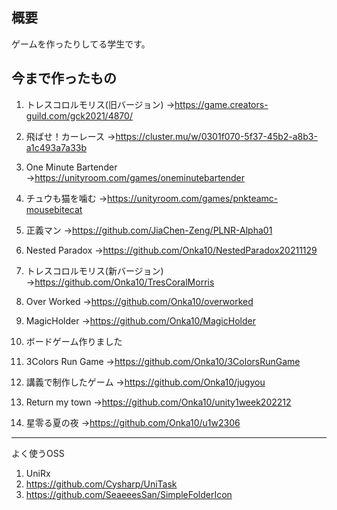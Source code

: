 ## 概要
ゲームを作ったりしてる学生です。

## 今まで作ったもの
1. トレスコロルモリス(旧バージョン)
→https://game.creators-guild.com/gck2021/4870/
2. 飛ばせ！カーレース
→https://cluster.mu/w/0301f070-5f37-45b2-a8b3-a1c493a7a33b
3. One Minute Bartender
→https://unityroom.com/games/oneminutebartender
4. チュウも猫を噛む
→https://unityroom.com/games/pnkteamc-mousebitecat
5. 正義マン
→https://github.com/JiaChen-Zeng/PLNR-Alpha01
6. Nested Paradox
→https://github.com/Onka10/NestedParadox20211129
7. トレスコロルモリス(新バージョン)
→https://github.com/Onka10/TresCoralMorris
8. Over Worked
→https://github.com/Onka10/overworked
9. MagicHolder
→https://github.com/Onka10/MagicHolder
10. ボードゲーム作りました
11. 3Colors Run Game
→https://github.com/Onka10/3ColorsRunGame

12. 講義で制作したゲーム
→https://github.com/Onka10/jugyou

13. Return my town
→https://github.com/Onka10/unity1week202212

14. 星零る夏の夜
→https://github.com/Onka10/u1w2306

---

よく使うOSS
1. UniRx
2. https://github.com/Cysharp/UniTask
3. https://github.com/SeaeeesSan/SimpleFolderIcon

